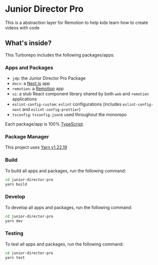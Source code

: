 # Junior Director Pro

This is a abstraction layer for Remotion to help kids learn how to create videos with code

## What's inside?

This Turborepo includes the following packages/apps:

### Apps and Packages

- `jdp`: the Junior Director Pro Package
- `docs`: a [Next.js](https://nextjs.org/) app
- `remotion`: a [Remotion](https://www.remotion.dev/) app
- `ui`: a stub React component library shared by both `web` and `remotion` applications
- `eslint-config-custom`: `eslint` configurations (includes `eslint-config-next` and `eslint-config-prettier`)
- `tsconfig`: `tsconfig.json`s used throughout the monorepo

Each package/app is 100% [TypeScript](https://www.typescriptlang.org/).

### Package Manager

This project uses [Yarn v1.22.19](https://classic.yarnpkg.com/)

### Build

To build all apps and packages, run the following command:

```bash
cd junior-director-pro
yarn build
```

### Develop

To develop all apps and packages, run the following command:

```bash
cd junior-director-pro
yarn dev
```

### Testing

To test all apps and packages, run the following command:

```bash
cd junior-director-pro
yarn test
```
